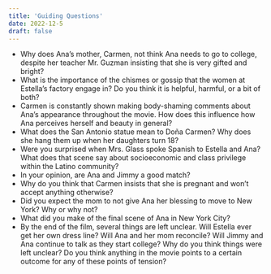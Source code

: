```yaml
---
title: 'Guiding Questions'
date: 2022-12-5
draft: false
---
```


-   Why does Ana’s mother, Carmen, not think Ana needs to go to college, despite her teacher Mr. Guzman insisting that she is very gifted and bright?
-   What is the importance of the chismes or gossip that the women at Estella’s factory engage in? Do you think it is helpful, harmful, or a bit of both?
-   Carmen is constantly shown making body-shaming comments about Ana’s appearance throughout the movie. How does this influence how Ana perceives herself and beauty in general?
-   What does the San Antonio statue mean to Doña Carmen? Why does she hang them up when her daughters turn 18?
-   Were you surprised when Mrs. Glass spoke Spanish to Estella and Ana? What does that scene say about socioeconomic and class privilege within the Latino community?
-   In your opinion, are Ana and Jimmy a good match?
-   Why do you think that Carmen insists that she is pregnant and won’t accept anything otherwise?
-   Did you expect the mom to not give Ana her blessing to move to New York? Why or why not?
-   What did you make of the final scene of Ana in New York City?
-   By the end of the film, several things are left unclear. Will Estella ever get her own dress line? Will Ana and her mom reconcile? Will Jimmy and Ana continue to talk as they start college? Why do you think things were left unclear? Do you think anything in the movie points to a certain outcome for any of these points of tension?

